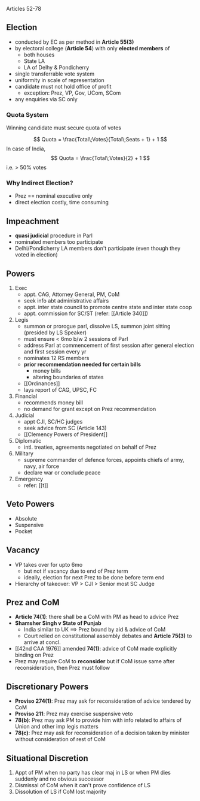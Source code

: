 Articles 52-78
## Election
- conducted by EC as per method in **Article 55(3)**
- by electoral college (**Article 54**) with only **elected members** of
	- both houses
	- State LA
	- LA of Delhy & Pondicherry
- single transferrable vote system
- uniformity in scale of representation
- candidate must not hold office of profit
	- exception: Prez, VP, Gov, UCom, SCom
- any enquiries via SC only

### Quota System
Winning candidate must secure quota of votes

$$
Quota = \frac{Total\;Votes}{Total\;Seats + 1} + 1
$$
In case of India,
$$
Quota = \frac{Total\;Votes}{2} + 1
$$
i.e. $\gt$ 50% votes
### Why Indirect Election?
- Prez == nominal executive only
- direct election costly, time consuming
## Impeachment
- **quasi judicial** procedure in Parl
- nominated members too participate
- Delhi/Pondicherry LA members don't participate (even though they voted in election)
## Powers
1. Exec
	- appt. CAG, Attorney General, PM, CoM
	- seek info abt administrative affairs
	- appt. inter state council to promote centre state and inter state coop
	- appt. commission for SC/ST (refer: [[Article 340]])
2. Legis
	- summon or prorogue parl, dissolve LS, summon joint sitting (presided by LS Speaker)
	- must ensure $\lt$ 6mo b/w 2 sessions of Parl
	- address Parl at commencement of first session after general election and first session every yr
	- nominates 12 RS members
	- **prior recommendation needed for certain bills**
		- money bills
		- altering boundaries of states
	- [[Ordinances]]
	- lays report of CAG, UPSC, FC
3. Financial
	- recommends money bill
	- no demand for grant except on Prez recommendation
4. Judicial
	- appt CJI, SC/HC judges
	- seek advice from SC (Article 143)
	- [[Clemency Powers of President]]
5. Diplomatic
	- intl. treaties, agreements negotiated on behalf of Prez
6. Military
	- supreme commander of defence forces, appoints chiefs of army, navy, air force
	- declare war or conclude peace
7. Emergency
	- refer: [[t]]

## Veto Powers
- Absolute
- Suspensive
- Pocket
## Vacancy
- VP takes over for upto 6mo
	- but not if vacancy due to end of Prez term
	- ideally, election for next Prez to be done before term end
- Hierarchy of takeover: VP > CJI > Senior most SC Judge

## Prez and CoM
- **Article 74(1)**: there shall be a CoM with PM as head to advice Prez
- **Shamsher Singh v State of Punjab**
	- India similar to UK $\implies$ Prez bound by aid & advice of CoM
	- Court relied on constitutional assembly debates and **Article 75(3)** to arrive at concl.
- [[42nd CAA 1976]] amended **74(1)**: advice of CoM made explicitly binding on Prez
- Prez may require CoM to **reconsider** but if CoM issue same after reconsideration, then Prez must follow
## Discretionary Powers
- **Proviso 274(1)**: Prez may ask for reconsideration of advice tendered by CoM
- **Proviso 211**: Prez may exercise suspensive veto
- **78(b)**: Prez may ask PM to provide him with info related to affairs of Union and other imp legis matters
- **78(c)**: Prez may ask for reconsideration of a decision taken by minister without consideration of rest of CoM

## Situational Discretion
1. Appt of PM when no party has clear maj in LS or when PM dies suddenly and no obvious successor
2. Dismissal of CoM when it can't prove confidence of LS
3. Dissolution of LS if CoM lost majority
